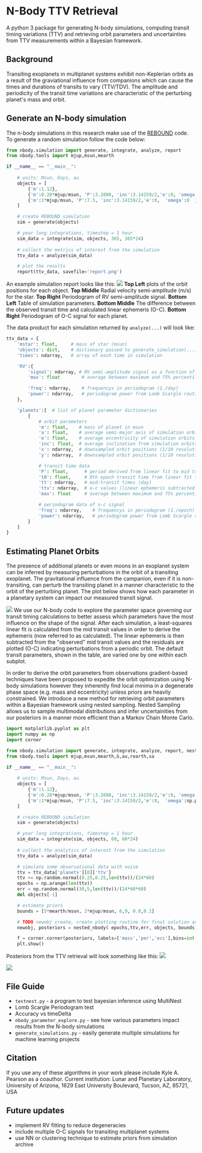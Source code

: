 # N-Body TTV Retrieval
A python 3 package for generating N-body simulations, computing transit timing variations (TTV) and retrieving orbit parameters and uncertainties from TTV measurements within a Bayesian framework.

## Background
Transiting exoplanets in multiplanet systems exhibit non-Keplerian orbits as a result of the graviational influence from companions which can cause the times and durations of transits to vary (TTV/TDV). The amplitude and periodicity of the transit time variations are characteristic of the perturbing planet's mass and orbit. 

## Generate an N-body simulation 
The n-body simulations in this research make use of the [REBOUND](https://rebound.readthedocs.io) code. To generate a random simulation follow the code below: 
```python
from nbody.simulation import generate, integrate, analyze, report
from nbody.tools import mjup,msun,mearth

if __name__ == "__main__":
    
    # units: Msun, Days, au
    objects = [
        {'m':1.12},
        {'m':0.28*mjup/msun, 'P':3.2888, 'inc':3.14159/2,'e':0, 'omega':0  }, 
        {'m':1*mjup/msun, 'P':7.5, 'inc':3.14159/2,'e':0,  'omega':0  }, 
    ]

    # create REBOUND simulation
    sim = generate(objects)

    # year long integrations, timestep = 1 hour
    sim_data = integrate(sim, objects, 365, 365*24) 
    
    # collect the metrics of interest from the simulation
    ttv_data = analyze(sim_data)

    # plot the results 
    report(ttv_data, savefile='report.png')
```
An example simulation report looks like this: 
![](figures/report_simulation.png)
**Top Left** plots of the orbit positions for each object. **Top Middle** Radial velocity semi-amplitude (m/s) for the star. **Top Right** Periodogram of RV semi-amplitude signal. **Bottom Left** Table of simulation parameters. **Bottom Middle** The difference between the observed transit time and calculated linear ephemeris (O-C). **Bottom Right** Periodogram of O-C signal for each planet. 

The data product for each simulation returned by `analyze(...)` will look like: 
```python
ttv_data = {
    'mstar': float,     # mass of star (msun)
    'objects': dict,    # dictionary passed to generate_simulation(...) method 
    'times': ndarray,   # array of each time in simulation 

    'RV':{
        'signal': ndarray, # RV semi-amplitude signal as a function of time (m/s)
        'max': float        # average between maximum and 75% percentile of RV semi-amplitude (m/s)

        'freq': ndarray,    # frequencys in periodogram (1./day)
        'power': ndarray,   # periodogram power from Lomb Scargle routine
    },

    'planets':[  # list of planet parameter dictionaries 
        {
            # orbit parameters
            'm': float,    # mass of planet in msun
            'a': float,    # average semi-major axis of simulation orbits (au)
            'e': float,    # average eccentricity of simulation orbits
            'inc': float,  # average inclination from simulation orbits
            'x': ndarray,  # downsampled orbit positions (1/10 resolution, au)
            'y': ndarray,  # downsampled orbit positions (1/10 resolution, au)

            # transit time data 
            'P': float,      # period derived from linear fit to mid transit times (day)
            't0': float,     # 0th epoch transit time from linear fit to mid transit times (day)
            'tt': ndarray,   # mid-transit times (day)
            'ttv': ndarray,  # o-c values (linear ephemeris subtracted from tt) (day)
            'max': float     # average between maximum and 75% percentile of O-C signal (min)

            # periodogram data of o-c signal 
            'freq': ndarray,    # frequencys in periodogram (1./epoch)
            'power': ndarray,   # periodogram power from Lomb Scargle routine
        }
    ]
}
```

## Estimating Planet Orbits
The presence of additional planets or even moons in an exoplanet system can be inferred by measuring perturbations in the orbit of a transiting exoplanet. The gravitational influence from the campanion, even if it is non-transiting, can perturb the transiting planet in a manner characteristic to the orbit of the perturbing planet. The plot below shows how each parameter in a planetary system can impact our measured transit signal.

![](figures/ttv_parameter_explore_v2.png)
We use our N-body code to explore the parameter space governing our transit timing calculations to better assess which parameters have the most influence on the shape of the signal. After each simulation, a least-squares linear fit is calculated from the mid transit values in order to derive the ephemeris (now referred to as calculated). The linear ephemeris is then subtracted from the "observed" mid transit values and the residuals are plotted (O-C) indicating perturbations from a periodic orbit. The default transit parameters, shown in the table, are varied one by one within each subplot. 

In order to derive the orbit parameters from observations gradient-based techniques have been proposed to expedite the orbit optimization using N-body simulations however they inherently find local minima in a degenerate phase space (e.g. mass and eccentricity) unless priors are heavily constrained. We introduce a new method for retrieving orbit parameters within a Bayesian framework using nested sampling. Nested Sampling allows us to sample multimodal distributions and infer uncertainities from our posteriors in a manner more efficient than a Markov Chain Monte Carlo. 

```python
import matplotlib.pyplot as plt
import numpy as np
import corner 

from nbody.simulation import generate, integrate, analyze, report, nested_nbody
from nbody.tools import mjup,msun,mearth,G,au,rearth,sa

if __name__ == "__main__":
    
    # units: Msun, Days, au
    objects = [
        {'m':1.12},
        {'m':0.28*mjup/msun, 'P':3.2888, 'inc':3.14159/2,'e':0, 'omega':0  }, 
        {'m':1*mjup/msun, 'P':7.5, 'inc':3.14159/2,'e':0,  'omega':np.pi/4  }, 
    ]

    # create REBOUND simulation
    sim = generate(objects)

    # year long integrations, timestep = 1 hour
    sim_data = integrate(sim, objects, 60, 60*24) 
    
    # collect the analytics of interest from the simulation
    ttv_data = analyze(sim_data)

    # simulate some observational data with noise 
    ttv = ttv_data['planets'][0]['ttv']
    ttv += np.random.normal(0.25,0.25,len(ttv))/(24*60)
    epochs = np.arange(len(ttv))
    err = np.random.normal(30,5,len(ttv))/(24*60*60)
    del objects[-1]

    # estimate priors
    bounds = [5*mearth/msun, 2*mjup/msun, 6,9, 0.0,0.1]

    # TODO newobj create, create plotting routine for final solution and posters
    newobj, posteriors = nested_nbody( epochs,ttv,err, objects, bounds )

    f = corner.corner(posteriors, labels=['mass','per','ecc'],bins=int(np.sqrt(posteriors.shape[0])), plot_contours=False, plot_density=False)
    plt.show() 

```
Posteriors from the TTV retrieval will look something like this: 
![](figures/nested_nbody_posteriors.png)

![](figures/nested_nbody_fit.png)


## File Guide 
- `testnest.py` - a program to test bayesian inference using MultiNest
- Lomb Scargle Periodogram test
- Accuracy vs timeDelta 
- `nbody_parameter_explore.py` - see how various parameters impact results from the N-body simulations
- `generate_simulations.py` - easily generate multiple simulations for machine learning projects

## Citation 
If you use any of these algorithms in your work please include Kyle A. Pearson as a coauthor. Current institution: Lunar and Planetary Laboratory, University of Arizona, 1629 East University Boulevard, Tucson, AZ, 85721, USA

## Future updates
- implement RV fitting to reduce degeneracies
- include multiple O-C signals for transiting multiplanet systems
- use NN or clustering technique to estimate priors from simulation archive